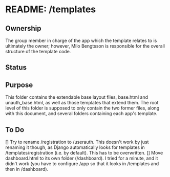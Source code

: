 # README: /templates

## Ownership
The group member in charge of the app which the template relates to is ultimately the owner; however, Milo Bengtsson is responsible for the overall structure of the template code.


## Status


## Purpose
This folder contains the extendable base layout files, base.html and unauth_base.html, as well as those templates that extend them. The root level of this folder is supposed to only contain the two former files, along with this document, and several folders containing each app's template.

## To Do
[] Try to rename /registration to /userauth. This doesn't work by just renaming it though, as Django automatically looks for templates in /templates/registration (i.e. by default). This has to be overwritten. 
[] Move dashboard.html to its own folder (/dashboard). I tried for a minute, and it didn't work (you have to configure /app so that it looks in /templates and then in /dashboard).